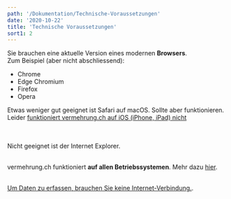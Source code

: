 ```yaml
---
path: '/Dokumentation/Technische-Voraussetzungen'
date: '2020-10-22'
title: 'Technische Voraussetzungen'
sort1: 2
---
```


Sie brauchen eine aktuelle Version eines modernen **Browsers**.<br/>
Zum Beispiel (aber nicht abschliessend):

- Chrome
- Edge Chromium
- Firefox
- Opera

Etwas weniger gut geeignet ist Safari auf macOS. Sollte aber funktionieren. Leider [funktioniert vermehrung.ch auf iOS (iPhone, iPad) nicht](/Dokumentation/iOS)<br/><br/><br/>

Nicht geeignet ist der Internet Explorer.<br/><br/>

vermehrung.ch funktioniert **auf allen Betriebssystemen**. Mehr dazu [hier](/Dokumentation/PWA).<br/><br/>

[Um Daten zu erfassen, brauchen Sie keine Internet-Verbindung.](/Dokumentation/offline).
